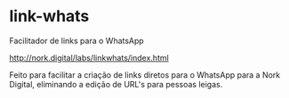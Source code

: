 # link-whats
Facilitador de links para o WhatsApp

http://nork.digital/labs/linkwhats/index.html

Feito para facilitar a criação de links diretos para o WhatsApp para a Nork Digital, eliminando a edição de URL's para pessoas leigas.
